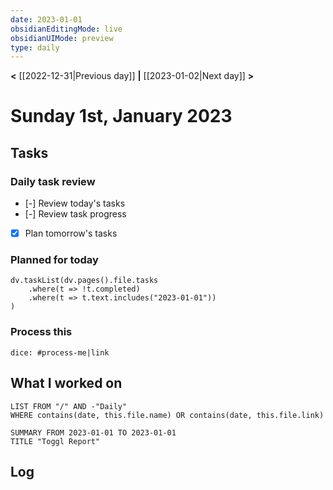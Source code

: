 ```yaml
---
date: 2023-01-01
obsidianEditingMode: live
obsidianUIMode: preview
type: daily
---
```


**<** [[2022-12-31|Previous day]] **|** [[2023-01-02|Next day]] **>**

# Sunday 1st, January 2023

## Tasks

### Daily task review
- [-] Review today's tasks
- [-] Review task progress
- [x] Plan tomorrow's tasks

### Planned for today

```dataviewjs
dv.taskList(dv.pages().file.tasks
	.where(t => !t.completed)
	.where(t => t.text.includes("2023-01-01"))
)
```

### Process this
`dice: #process-me|link`

## What I worked on
```dataview
LIST FROM "/" AND -"Daily"
WHERE contains(date, this.file.name) OR contains(date, this.file.link)
```

```toggl
SUMMARY FROM 2023-01-01 TO 2023-01-01
TITLE "Toggl Report"
```

## Log
